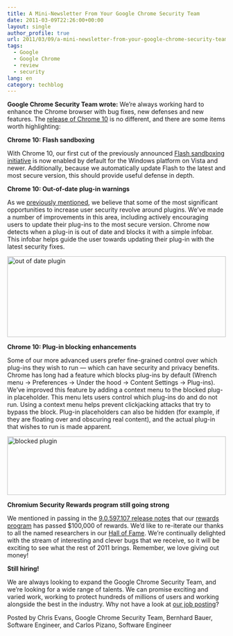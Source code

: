 ```yaml
---
title: A Mini-Newsletter From Your Google Chrome Security Team
date: 2011-03-09T22:26:00+00:00
layout: single
author_profile: true
url: 2011/03/09/a-mini-newsletter-from-your-google-chrome-security-team/
tags:
  - Google
  - Google Chrome
  - review
  - security
lang: en
category: techblog
---
```

**Google Chrome Security Team wrote:** We’re always working hard to enhance the Chrome browser with bug fixes, new defenses and new features. The [release of Chrome 10](http://googlechromereleases.blogspot.com/2011/03/chrome-stable-release.html) is no different, and there are some items worth highlighting:

**Chrome 10: Flash sandboxing**

With Chrome 10, our first cut of the previously announced [Flash sandboxing initiative](http://blog.chromium.org/2010/12/rolling-out-sandbox-for-adobe-flash.html) is now enabled by default for the Windows platform on Vista and newer. Additionally, because we automatically update Flash to the latest and most secure version, this should provide useful defense in depth.

**Chrome 10: Out-of-date plug-in warnings**

As we [previously mentioned](http://blog.chromium.org/2010/06/improving-plug-in-security.html), we believe that some of the most significant opportunities to increase user security revolve around plugins. We’ve made a number of improvements in this area, including actively encouraging users to update their plug-ins to the most secure version. Chrome now detects when a plug-in is out of date and blocks it with a simple infobar. This infobar helps guide the user towards updating their plug-in with the latest security fixes.

[<img title="out of date plugin" border="0" alt="out of date plugin" src="http://lh5.ggpht.com/_vaUVXcmC3OI/TXf3dBkVwcI/AAAAAAAADoA/oFN9eDWViQw/out%20of%20date%20plugin_thumb%5B1%5D.png?imgmax=800" width="504" height="186" />](http://lh6.ggpht.com/_vaUVXcmC3OI/TXf3Z5GDq5I/AAAAAAAADn8/rNmUtTVffyM/s1600-h/out%20of%20date%20plugin%5B3%5D.png)

**Chrome 10: Plug-in blocking enhancements**

Some of our more advanced users prefer fine-grained control over which plug-ins they wish to run &#8212; which can have security and privacy benefits. Chrome has long had a feature which blocks plug-ins by default (Wrench menu -> Preferences -> Under the hood -> Content Settings -> Plug-ins). We’ve improved this feature by adding a context menu to the blocked plug-in placeholder. This menu lets users control which plug-ins do and do not run. Using a context menu helps prevent clickjacking attacks that try to bypass the block. Plug-in placeholders can also be hidden (for example, if they are floating over and obscuring real content), and the actual plug-in that wishes to run is made apparent.

[<img title="blocked plugin" border="0" alt="blocked plugin" src="http://lh3.ggpht.com/_vaUVXcmC3OI/TXf3jX3eViI/AAAAAAAADoI/eGzEpkjII0s/blocked%20plugin_thumb%5B1%5D.png?imgmax=800" width="504" height="135" />](http://lh5.ggpht.com/_vaUVXcmC3OI/TXf3faJUVyI/AAAAAAAADoE/XRxKcQ5I3FY/s1600-h/blocked%20plugin%5B3%5D.png)

**Chromium Security Rewards program still going strong**

We mentioned in passing in the [9.0.597.107 release notes](http://googlechromereleases.blogspot.com/2011/02/stable-channel-update_28.html) that our [rewards program](http://blog.chromium.org/2010/01/encouraging-more-chromium-security.html) has passed $100,000 of rewards. We’d like to re-iterate our thanks to all the named researchers in our [Hall of Fame](http://www.chromium.org/Home/chromium-security/hall-of-fame). We’re continually delighted with the stream of interesting and clever bugs that we receive, so it will be exciting to see what the rest of 2011 brings. Remember, we love giving out money!

**Still hiring!**

We are always looking to expand the Google Chrome Security Team, and we’re looking for a wide range of talents. We can promise exciting and varied work, working to protect hundreds of millions of users and working alongside the best in the industry. Why not have a look at [our job posting](http://www.google.com/intl/mn/jobs/uslocations/mountain-view/swe/information-security-engineer-chrome-mountain-view/index.html)?

Posted by Chris Evans, Google Chrome Security Team, Bernhard Bauer, Software Engineer, and Carlos Pizano, Software Engineer
